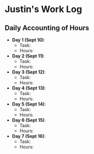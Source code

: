 # Justin's Work Log
## Daily Accounting of Hours
- **Day 1 (Sept 10)**: 
  - Task:
  - Hours:
- **Day 2 (Sept 11)**: 
  - Task:
  - Hours:
 - **Day 3 (Sept 12)**: 
   - Task:
   - Hours:
 - **Day 4 (Sept 13)**: 
   - Task:
   - Hours:
 - **Day 5 (Sept 14)**: 
   - Task:
   - Hours:
 - **Day 6 (Sept 15)**: 
   - Task:
   - Hours:
  - **Day 7 (Sept 16)**: 
    - Task:
    - Hours:
